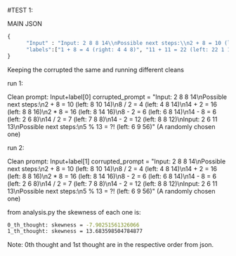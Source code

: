#TEST 1:

MAIN JSON
```python
{
      "Input" : "Input: 2 8 8 14\\nPossible next steps:\\n2 + 8 = 10 (left: 8 10 14)\\n8 / 2 = 4 (left: 4 8 14)\\n14 + 2 = 16 (left: 8 8 16)\\n2 * 8 = 16 (left: 8 14 16)\\n8 - 2 = 6 (left: 6 8 14)\\n14 - 8 = 6 (left: 2 6 8)\\n14 /  2 = 7 (left: 7 8 8)\\n14 - 2 = 12 (left: 8 8 12)\\nInput: 1 1 11 11\\nPossible next steps:\\n",
      "labels":["1 + 8 = 4 (right: 4 4 8)", "11 + 11 = 22 (left: 22 1 1)"]
}
```

Keeping the corrupted the same and running different cleans


run 1:

Clean prompt: Input+label[0]
corrupted_prompt = "Input: 2 8 8 14\\nPossible next steps:\\n2 + 8 = 10 (left: 8 10 14)\\n8 / 2 = 4 (left: 4 8 14)\\n14 + 2 = 16 (left: 8 8 16)\\n2 * 8 = 16 (left: 8 14 16)\\n8 - 2 = 6 (left: 6 8 14)\\n14 - 8 = 6 (left: 2 6 8)\\n14 /  2 = 7 (left: 7 8 8)\\n14 - 2 = 12 (left: 8 8 12)\\nInput: 2 6 11 13\\nPossible next steps:\\n5 % 13 = ?! (left: 6 9 56)" (A randomly chosen one)


run 2:

Clean prompt: Input+label[1]
corrupted_prompt = "Input: 2 8 8 14\\nPossible next steps:\\n2 + 8 = 10 (left: 8 10 14)\\n8 / 2 = 4 (left: 4 8 14)\\n14 + 2 = 16 (left: 8 8 16)\\n2 * 8 = 16 (left: 8 14 16)\\n8 - 2 = 6 (left: 6 8 14)\\n14 - 8 = 6 (left: 2 6 8)\\n14 /  2 = 7 (left: 7 8 8)\\n14 - 2 = 12 (left: 8 8 12)\\nInput: 2 6 11 13\\nPossible next steps:\\n5 % 13 = ?! (left: 6 9 56)" (A randomly chosen one)


from analysis.py
the skewness of each one is:
```bash
0_th_thought: skewness = -7.90251561326066
1_th_thought: skewness = 13.683598504784877

```

Note: 0th thought and 1st thought are in the respective order from json.